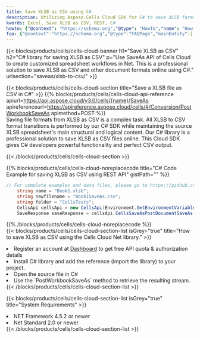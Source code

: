 ```yaml
---
title: Save XLSB as CSV using C# 
description: Utilizing Aspose.Cells Cloud SDK for C# to save XLSB format file as CSV format file. 
kwords: Excel, Save XLSB as CSV, REST, C#
howto: {"@context": "https://schema.org","@type": "HowTo","name": "How to save XLSB as CSV using the Cells Cloud Net library.","description": "How to save XLSB as CSV using the Cells Cloud Net library.","image": {"@type": "ImageObject"},"url": "/net/saveas/xlsb-to-csv/","step": [{ "@type": "HowToStep","name": "How to save XLSB as CSV using the Cells Cloud Net library. step 1", "image": {"@type": "ImageObject",},"url": "/net/saveas/xlsb-to-csv/","text": "Register an account at <a href='https://dashboard.aspose.cloud/'>Dashboard</a> to get free API quota & authorization details",},{ "@type": "HowToStep","name": "How to save XLSB as CSV using the Cells Cloud Net library. step 1", "image": {"@type": "ImageObject",},"url": "/net/saveas/xlsb-to-csv/","text": "Install C# library and add the reference (import the library) to your project.",},{ "@type": "HowToStep","name": "How to save XLSB as CSV using the Cells Cloud Net library. step 1", "image": {"@type": "ImageObject",},"url": "/net/saveas/xlsb-to-csv/","text": "Open the source file in C#",},{ "@type": "HowToStep","name": "How to save XLSB as CSV using the Cells Cloud Net library. step 1", "image": {"@type": "ImageObject",},"url": "/net/saveas/xlsb-to-csv/","text": "Use the `PostWorkbookSaveAs` method to retrieve the resulting stream.",}, ],"supply": {"@type": "HowToSupply","name": "document"},"tool": [{"@type": "HowToTool","name": "Visual Studio, Visual Studio Code, Rider"},{"@type": "HowToTool","name": "Aspose Cells"}],"totalTime": "PT6M"}
fqa: {"@context":"https://schema.org","@type":"FAQPage","mainEntity":[{"@type":"Question","name":"Why save file as other formats file in C# using REST API?","acceptedAnswer":{"@type":"Answer","text":"Documents are encoded in many ways, and some files may be incompatible with the software you use. To open and read such files, just save them as appropriate file formats.<br/><ol><li>Install .NET SDK and add the reference (import the library) to your project.</li><li>Open the source file in C# using REST API.</li><li>Call the PostWorkbookSaveAsRequest() method, passing an output filename with required extension.</li><li>Get the result of save as a separate file.</li></ol>"}},{"@type":"Question","name":"What file formats can I save as with your C# library?","acceptedAnswer":{"@type":"Answer","text":"We support a variety of file formats for conversion using .NET library, including XLSX, Excel, xls , PDF, CSV, HTML, Markdown, XML, PNG, JPG, TIFF, Json, TXT and many more."}},{"@type":"Question","name":"What is the maximum allowed file size for conversion using this .NET library?","acceptedAnswer":{"@type":"Answer","text":"There are no file size limits for format conversions using .NET library."}}]}
---
```



{{< blocks/products/cells/cells-cloud-banner h1="Save XLSB as CSV" h2="C# library for saving XLSB as CSV" p="Use SaveAs API of Cells Cloud to create customized spreadsheet workflows in Net. This is a professional solution to save XLSB as CSV and other document formats online using C#." urlsection="saveas/xlsb-to-csv/" >}}

{{< blocks/products/cells/cells-cloud-section  title="Save a XLSB file as CSV in C#" >}}
{{% blocks/products/cells/cells-cloud-api-reference  apiurl=https://api.aspose.cloud/v3.0/cells/{name}/SaveAs  apireferenceurl=https://apireference.aspose.cloud/cells/#/Conversion/PostWorkbookSaveAs  apimethod=POST %}}
<br/>
Saving file formats from XLSB as CSV is a complex task. All XLSB to CSV format transitions is performed by our C# SDK while maintaining the source XLSB spreadsheet's main structural and logical content. Our C# library is a professional solution to save XLSB as CSV files online. This Cloud SDK gives C# developers powerful functionality and perfect CSV output.

{{< /blocks/products/cells/cells-cloud-section >}}

{{% blocks/products/cells/cells-cloud-noreplacecode title="C# Code Example for saving XLSB as CSV using REST API" gistPath="" %}}
  
```cs
// For complete examples and data files, please go to https://github.com/aspose-cells-cloud/aspose-cells-cloud-dotnet/
    string name = "Book1.xlsb";
    string newfilename = "Book1SaveAs.csv";
    string folder = "CellsTests";
    CellsApi cellsApi = new CellsApi(Environment.GetEnvironmentVariable("ProductClientId"), Environment.GetEnvironmentVariable("ProductClientSecret"));
    SaveResponse saveResponse = cellsApi.CellsSaveAsPostDocumentSaveAs(name, null, newfilename, null,null,folder);
```
  
{{% /blocks/products/cells/cells-cloud-noreplacecode  %}}
<br/>
{{< blocks/products/cells/cells-cloud-section-list isGrey="true"  title="How to save XLSB as CSV using the Cells Cloud Net library." >}}
<li>Register an account at <a href="https://dashboard.aspose.cloud/">Dashboard</a> to get free API quota & authorization details</li>
<li>Install C# library and add the reference (import the library) to your project.</li>
<li>Open the source file in C#</li>
<li>Use the `PostWorkbookSaveAs` method to retrieve the resulting stream.</li>
{{< /blocks/products/cells/cells-cloud-section-list >}}

{{< blocks/products/cells/cells-cloud-section-list isGrey="true"  title="System Requirements" >}}
<li>NET Framework 4.5.2 or newer</li>
<li>Net Standard 2.0 or newer</li>
{{< /blocks/products/cells/cells-cloud-section-list >}}
